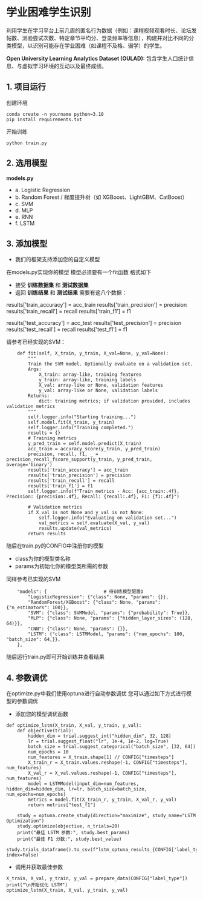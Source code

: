 # 学业困难学生识别

利用学生在学习平台上前几周的匿名行为数据（例如：课程视频观看时长、论坛发帖数、测验尝试次数、特定章节平均分、登录频率等信息），构建并对比不同的分类模型，以识别可能存在学业困难（如课程不及格、辍学）的学生。

**Open University Learning Analytics Dataset (OULAD):** 包含学生人口统计信息、与虚拟学习环境的互动以及最终成绩。

## 1. 项目运行

创建环境

```
conda create -n yourname python=3.10
pip install requirements.txt
```

开始训练

```
python train.py
```

## 2. 选用模型

 **models.py**

+ a. Logistic Regression
+ b. Random Forest / 梯度提升树（如 XGBoost、LightGBM、CatBoost）
+ c. SVM
+ d. MLP
+ e. RNN
+ f. LSTM

## 3. 添加模型

+ 我们的框架支持添加您的自定义模型

在models.py实现你的模型 模型必须要有一个fit函数 格式如下

+ 接受 **训练数据集** 和 **测试数据集**
+ 返回 **训练结果** 和 **测试结果** 需要有这八个数据：

results['train_accuracy'] = acc_train
results['train_precision'] = precision
results['train_recall'] = recall
results['train_f1'] = f1

results['test_accuracy'] = acc_test
results['test_precision'] = precision
results['test_recall'] = recall
results['test_f1'] = f1

请参考已经实现的SVM：

```
    def fit(self, X_train, y_train, X_val=None, y_val=None):
        """
        Train the SVM model. Optionally evaluate on a validation set.
        Args:
            X_train: array-like, training features
            y_train: array-like, training labels
            X_val: array-like or None, validation features
            y_val: array-like or None, validation labels
        Returns:
            dict: training metrics; if validation provided, includes validation metrics
        """
        self.logger.info("Starting training...")
        self.model.fit(X_train, y_train)
        self.logger.info("Training completed.")
        results = {}
        # Training metrics
        y_pred_train = self.model.predict(X_train)
        acc_train = accuracy_score(y_train, y_pred_train)
        precision, recall, f1, _ = precision_recall_fscore_support(y_train, y_pred_train, average='binary')
        results['train_accuracy'] = acc_train
        results['train_precision'] = precision
        results['train_recall'] = recall
        results['train_f1'] = f1
        self.logger.info(f"Train metrics - Acc: {acc_train:.4f}, Precision: {precision:.4f}, Recall: {recall:.4f}, F1: {f1:.4f}")

        # Validation metrics
        if X_val is not None and y_val is not None:
            self.logger.info("Evaluating on validation set...")
            val_metrics = self.evaluate(X_val, y_val)
            results.update(val_metrics)
        return results
```

随后在train.py的CONFIG中注册你的模型

+ class为你的模型类名称
+ params为初始化你的模型类所需的参数

同样参考已实现的SVM

```
    "models": {                     # 待训练模型配置D
        "LogisticRegression": {"class": None, "params": {}},
        "RandomForest/XGBoost": {"class": None, "params": {"n_estimators": 100}},
        "SVM": {"class": SVMModel, "params": {"probability": True}},
        "MLP": {"class": None, "params": {"hidden_layer_sizes": (128, 64)}},
        "CNN": {"class": None, "params": {}},
        "LSTM": {"class": LSTMModel, "params": {"num_epochs": 100, "batch_size": 64,}},
    },
```

随后运行train.py即可开始训练并查看结果

## 4. 参数调优

在optimize.py中我们使用optuna进行自动参数调优 您可以通过如下方式进行模型的参数调优

+ 添加您的模型调优函数

```
def optimize_lstm(X_train, X_val, y_train, y_val):
    def objective(trial):
        hidden_dim = trial.suggest_int("hidden_dim", 32, 128)
        lr = trial.suggest_float("lr", 1e-4, 1e-2, log=True)
        batch_size = trial.suggest_categorical("batch_size", [32, 64])
        num_epochs = 10
        num_features = X_train.shape[1] // CONFIG["timesteps"]
        X_train_r = X_train.values.reshape(-1, CONFIG["timesteps"], num_features)
        X_val_r = X_val.values.reshape(-1, CONFIG["timesteps"], num_features)
        model = LSTMModel(input_dim=num_features, hidden_dim=hidden_dim, lr=lr, batch_size=batch_size, num_epochs=num_epochs)
        metrics = model.fit(X_train_r, y_train, X_val_r, y_val)
        return metrics["test_f1"]
  
    study = optuna.create_study(direction="maximize", study_name="LSTM Optimization")
    study.optimize(objective, n_trials=20)
    print("最佳 LSTM 参数:", study.best_params)
    print("最佳 F1 分数:", study.best_value)
    study.trials_dataframe().to_csv(f"lstm_optuna_results_{CONFIG['label_type']}.csv", index=False)
```

+ 调用并获取最佳参数

```
X_train, X_val, y_train, y_val = prepare_data(CONFIG["label_type"])
print("\n开始优化 LSTM")
optimize_lstm(X_train, X_val, y_train, y_val)
```
